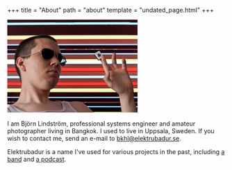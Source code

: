 +++
title = "About"
path = "about"
template = "undated_page.html"
+++

![West](west.jpeg)

I am Björn Lindström, professional systems engineer and amateur photographer living in Bangkok. I used to live in Uppsala, Sweden. If you wish to contact me, send an e-mail to <bkhl@elektrubadur.se>.

Elektrubadur is a name I've used for various projects in the past, including [a band](https://www.jamendo.com/artist/4363/elektrubadur) and [a podcast](https://archive.org/details/ElektrubadurPodcast).
